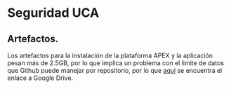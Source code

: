 # Seguridad UCA

## Artefactos.

Los artefactos para la instalaci&oacute;n de la plataforma APEX y la aplicaci&oacute;n pesan m&aacute;s de 2.5GB, por lo que implica un problema con el limite de datos que Github puede manejar por repositorio, por lo que [aqu&iacute;](https://drive.google.com/drive/folders/12-OpLNqHtnd7Uv73TfU7nq3Y9SxuZHqp?usp=sharing) se encuentra el enlace a Google Drive.